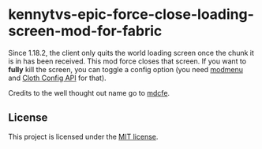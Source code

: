 # kennytvs-epic-force-close-loading-screen-mod-for-fabric

Since 1.18.2, the client only quits the world loading screen once the chunk it is in has been received. This mod force closes that screen.
If you want to **fully** kill the screen, you can toggle a config option (you need [modmenu](https://www.curseforge.com/minecraft/mc-mods/modmenu) and [Cloth Config API](https://www.curseforge.com/minecraft/mc-mods/cloth-config) for that).

Credits to the well thought out name go to [mdcfe](https://github.com/mdcfe).

## License
This project is licensed under the [MIT license](LICENSE).